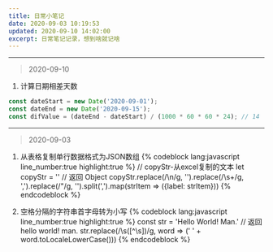 ```yaml
---
title: 日常小笔记
date: 2020-09-03 10:19:53
updated: 2020-09-10 14:02:00
excerpt: 日常笔记记录，想到啥就记啥
---
```


***
> 2020-09-10
1. 计算日期相差天数
```javascript
const dateStart = new Date('2020-09-01');
const dateEnd = new Date('2020-09-15');
const difValue = (dateEnd - dateStart) / (1000 * 60 * 60 * 24); // 14
```

***
> 2020-09-03

1. 从表格复制单行数据格式为JSON数组
{% codeblock  lang:javascript line_number:true highlight:true %}
   // copyStr-从excel复制的文本
   let copyStr = ''
   // 返回 Object
   copyStr.replace(/\n/g, '').replace(/\s+/g, ',').replace(/\"/g, '').split(',').map(strItem => ({label: strItem}))
{% endcodeblock %}

2. 空格分隔的字符串首字母转为小写
{% codeblock  lang:javascript line_number:true highlight:true %}
   const str = 'Hello World! Man.'
   // 返回 hello world! man.
   str.replace(/\s([^\s])/g, word => (' ' + word.toLocaleLowerCase()))
{% endcodeblock %}

